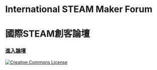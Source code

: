 # International STEAM Maker Forum 
# 國際STEAM創客論壇

### [進入論壇](https://github.com/steam-maker/steam-maker-forum/issues/1)

<a rel="license" href="https://creativecommons.org/licenses/by/4.0/deed.zh"><img alt="Creative Commons License" style="border-width:0" src="https://i.creativecommons.org/l/by/4.0/88x31.png" /></a><br />
